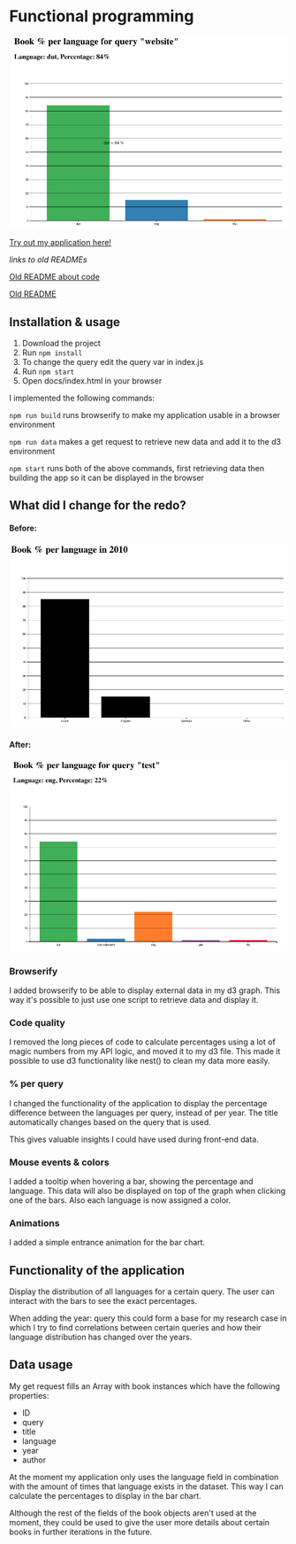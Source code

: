 # Functional programming

![Main view](ScreenshotMain.png)

[Try out my application here!](https://joostflick.github.io/frontend-data/)

_links to old READMEs_

[Old README about code](README-code.md)

[Old README](README-old.md)

## Installation & usage

1. Download the project
2. Run `npm install`
3. To change the query edit the query var in index.js
4. Run `npm start`
5. Open docs/index.html in your browser

I implemented the following commands:

`npm run build` runs browserify to make my application usable in a browser environment

`npm run data` makes a get request to retrieve new data and add it to the d3 environment

`npm start` runs both of the above commands, first retrieving data then building the app so it can be displayed in the browser

## What did I change for the redo?

#### Before:

![Main view](screenshot2010.png)

#### After:

![Main view](screenshotNew.png)

### Browserify

I added browserify to be able to display external data in my d3 graph. This way it's possible to just use one script to retrieve data and display it.

### Code quality

I removed the long pieces of code to calculate percentages using a lot of magic numbers from my API logic, and moved it to my d3 file. This made it possible to use d3 functionality like nest() to clean my data more easily.

### % per query

I changed the functionality of the application to display the percentage difference between the languages per query, instead of per year. The title automatically changes based on the query that is used.

This gives valuable insights I could have used during front-end data.

### Mouse events & colors

I added a tooltip when hovering a bar, showing the percentage and language. This data will also be displayed on top of the graph when clicking one of the bars. Also each language is now assigned a color.

### Animations

I added a simple entrance animation for the bar chart.

## Functionality of the application

Display the distribution of all languages for a certain query. The user can interact with the bars to see the exact percentages.

When adding the year: query this could form a base for my research case in which I try to find correlations between certain queries and how their language distribution has changed over the years.

## Data usage

My get request fills an Array with book instances which have the following properties:

- ID
- query
- title
- language
- year
- author

At the moment my application only uses the language field in combination with the amount of times that language exists in the dataset. This way I can calculate the percentages to display in the bar chart.

Although the rest of the fields of the book objects aren't used at the moment, they could be used to give the user more details about certain books in further iterations in the future.
